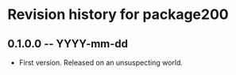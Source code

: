 # Revision history for package200

## 0.1.0.0 -- YYYY-mm-dd

* First version. Released on an unsuspecting world.
